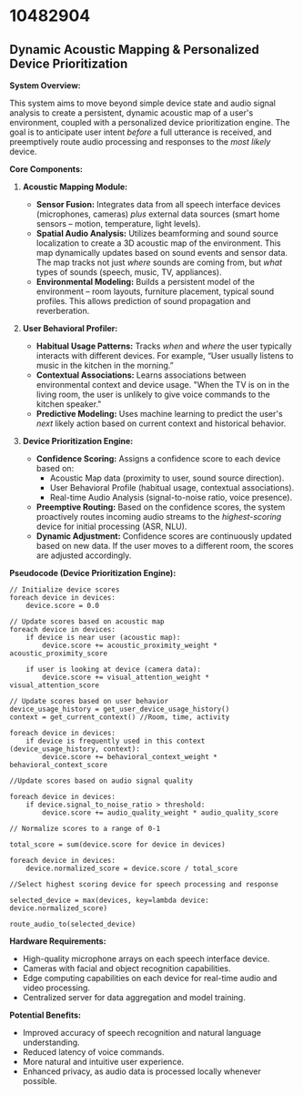 # 10482904

## Dynamic Acoustic Mapping & Personalized Device Prioritization

**System Overview:**

This system aims to move beyond simple device state and audio signal analysis to create a persistent, dynamic acoustic map of a user's environment, coupled with a personalized device prioritization engine. The goal is to anticipate user intent *before* a full utterance is received, and preemptively route audio processing and responses to the *most likely* device.

**Core Components:**

1.  **Acoustic Mapping Module:**
    *   **Sensor Fusion:** Integrates data from all speech interface devices (microphones, cameras) *plus* external data sources (smart home sensors – motion, temperature, light levels).
    *   **Spatial Audio Analysis:** Utilizes beamforming and sound source localization to create a 3D acoustic map of the environment. This map dynamically updates based on sound events and sensor data.  The map tracks not just *where* sounds are coming from, but *what* types of sounds (speech, music, TV, appliances).
    *   **Environmental Modeling:**  Builds a persistent model of the environment – room layouts, furniture placement, typical sound profiles. This allows prediction of sound propagation and reverberation.

2.  **User Behavioral Profiler:**
    *   **Habitual Usage Patterns:** Tracks *when* and *where* the user typically interacts with different devices.  For example, “User usually listens to music in the kitchen in the morning.”
    *   **Contextual Associations:** Learns associations between environmental context and device usage. "When the TV is on in the living room, the user is unlikely to give voice commands to the kitchen speaker."
    *   **Predictive Modeling:** Uses machine learning to predict the user's *next* likely action based on current context and historical behavior.

3.  **Device Prioritization Engine:**
    *   **Confidence Scoring:**  Assigns a confidence score to each device based on:
        *   Acoustic Map data (proximity to user, sound source direction).
        *   User Behavioral Profile (habitual usage, contextual associations).
        *   Real-time Audio Analysis (signal-to-noise ratio, voice presence).
    *   **Preemptive Routing:**  Based on the confidence scores, the system proactively routes incoming audio streams to the *highest-scoring* device for initial processing (ASR, NLU).
    *   **Dynamic Adjustment:** Confidence scores are continuously updated based on new data. If the user moves to a different room, the scores are adjusted accordingly.

**Pseudocode (Device Prioritization Engine):**

```
// Initialize device scores
foreach device in devices:
    device.score = 0.0

// Update scores based on acoustic map
foreach device in devices:
    if device is near user (acoustic map):
        device.score += acoustic_proximity_weight * acoustic_proximity_score

    if user is looking at device (camera data):
        device.score += visual_attention_weight * visual_attention_score

// Update scores based on user behavior
device_usage_history = get_user_device_usage_history()
context = get_current_context() //Room, time, activity

foreach device in devices:
    if device is frequently used in this context (device_usage_history, context):
        device.score += behavioral_context_weight * behavioral_context_score

//Update scores based on audio signal quality

foreach device in devices:
    if device.signal_to_noise_ratio > threshold:
        device.score += audio_quality_weight * audio_quality_score

// Normalize scores to a range of 0-1

total_score = sum(device.score for device in devices)

foreach device in devices:
    device.normalized_score = device.score / total_score

//Select highest scoring device for speech processing and response

selected_device = max(devices, key=lambda device: device.normalized_score)

route_audio_to(selected_device)
```

**Hardware Requirements:**

*   High-quality microphone arrays on each speech interface device.
*   Cameras with facial and object recognition capabilities.
*   Edge computing capabilities on each device for real-time audio and video processing.
*   Centralized server for data aggregation and model training.

**Potential Benefits:**

*   Improved accuracy of speech recognition and natural language understanding.
*   Reduced latency of voice commands.
*   More natural and intuitive user experience.
*   Enhanced privacy, as audio data is processed locally whenever possible.